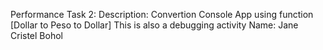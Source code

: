 Performance Task 2:
Description: Convertion Console App using function [Dollar to Peso to Dollar]
              This is also a debugging activity
Name: Jane Cristel Bohol

